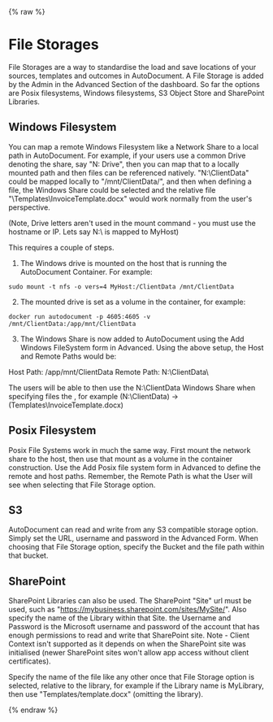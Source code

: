 {% raw %}
# File Storages

File Storages are a way to standardise the load and save locations of your sources, templates and outcomes in AutoDocument. A File Storage is added by the Admin in the Advanced Section of the dashboard. So far the options are Posix filesystems, Windows filesystems, S3 Object Store and SharePoint Libraries.

## Windows Filesystem

You can map a remote Windows Filesystem like a Network Share to a local path in AutoDocument. For example, if your users use a common Drive denoting the share, say "N: Drive", then you can map that to a locally mounted path and then files can be referenced natively. "N:\ClientData" could be mapped locally to "/mnt/ClientData/", and then when defining a file, the Windows Share could be selected and the relative file "\Templates\InvoiceTemplate.docx" would work normally from the user's perspective.

(Note, Drive letters aren't used in the mount command - you must use the hostname or IP. Lets say N:\ is mapped to MyHost)

This requires a couple of steps.

1) The Windows drive is mounted on the host that is running the AutoDocument Container. For example:

`sudo mount -t nfs -o vers=4 MyHost:/ClientData /mnt/ClientData`

2) The mounted drive is set as a volume in the container, for example:

`docker run autodocument -p 4605:4605 -v /mnt/ClientData:/app/mnt/ClientData`

3) The Windows Share is now added to AutoDocument using the Add Windows FileSystem form in Advanced. Using the above setup, the Host and Remote Paths would be:

Host Path: /app/mnt/ClientData
Remote Path: N:\ClientData\

The users will be able to then use the N:\ClientData Windows Share when specifying files the , for example (N:\ClientData) -> (Templates\InvoiceTemplate.docx)

## Posix Filesystem

Posix File Systems work in much the same way. First mount the network share to the host, then use that mount as a volume in the container construction. Use the Add Posix file system form in Advanced to define the remote and host paths. Remember, the Remote Path is what the User will see when selecting that File Storage option.

## S3

AutoDocument can read and write from any S3 compatible storage option. Simply set the URL, username and password in the Advanced Form. When choosing that File Storage option, specify the Bucket and the file path within that bucket.

## SharePoint

SharePoint Libraries can also be used. The SharePoint "Site" url must be used, such as "https://mybusiness.sharepoint.com/sites/MySite/". Also specify the name of the Library within that Site. the Username and Password is the Microsoft username and password of the account that has enough permissions to read and write that SharePoint site. Note - Client Context isn't supported as it depends on when the SharePoint site was initialised (newer SharePoint sites won't allow app access without client certificates).

Specify the name of the file like any other once that File Storage option is selected, relative to the library, for example if the Library name is MyLibrary, then use "Templates/template.docx" (omitting the library).

{% endraw %}
